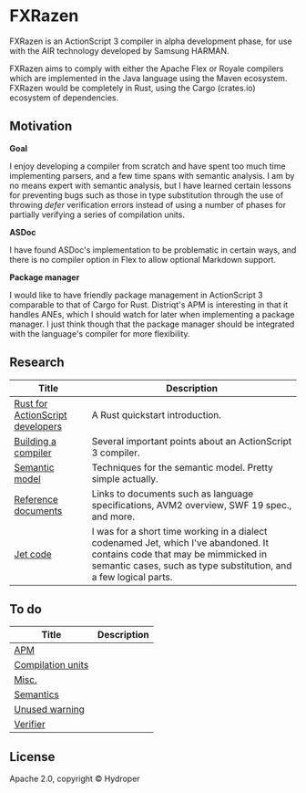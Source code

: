 # FXRazen

FXRazen is an ActionScript 3 compiler in alpha development phase, for use with the AIR technology developed by Samsung HARMAN.

FXRazen aims to comply with either the Apache Flex or Royale compilers which are implemented in the Java language using the Maven ecosystem. FXRazen would be completely in Rust, using the Cargo (crates.io) ecosystem of dependencies.

## Motivation

**Goal**

I enjoy developing a compiler from scratch and have spent too much time implementing parsers, and a few time spans with semantic analysis. I am by no means expert with semantic analysis, but I have learned certain lessons for preventing bugs such as those in type substitution through the use of throwing *defer* verification errors instead of using a number of phases for partially verifying a series of compilation units.

**ASDoc**

I have found ASDoc's implementation to be problematic in certain ways, and there is no compiler option in Flex to allow optional Markdown support.

**Package manager**

I would like to have friendly package management in ActionScript 3 comparable to that of Cargo for Rust. Distriqt's APM is interesting in that it handles ANEs, which I should watch for later when implementing a package manager. I just think though that the package manager should be integrated with the language's compiler for more flexibility.

## Research

| Title | Description |
| ----- | ----------- |
| [Rust for ActionScript developers](https://github.com/hydroper/as3parser/wiki/Rust-for-ActionScript-developers) | A Rust quickstart introduction. |
| [Building a compiler](https://github.com/hydroper/as3parser/blob/master/docs/building-a-compiler.md) | Several important points about an ActionScript 3 compiler. |
| [Semantic model](https://github.com/hydroper/as3parser/wiki/Semantic-model) | Techniques for the semantic model. Pretty simple actually. |
| [Reference documents](https://github.com/hydroper/as3parser/blob/master/docs/references.md) | Links to documents such as language specifications, AVM2 overview, SWF 19 spec., and more. |
| [Jet code](https://github.com/hydroper-jet/privcompiler/tree/master/src/compiler) | I was for a short time working in a dialect codenamed Jet, which I've abandoned. It contains code that may be mimmicked in semantic cases, such as type substitution, and a few logical parts. |

## To do

| Title | Description |
| ----- | ----------- |
| [APM](todo/apm.md) | |
| [Compilation units](todo/compilation-units.md) | |
| [Misc.](todo/misc.md) | |
| [Semantics](todo/semantics.md) | |
| [Unused warning](todo/unused-warning.md) | |
| [Verifier](todo/verifier.md) | |

## License

Apache 2.0, copyright © Hydroper